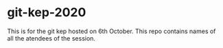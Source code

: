 # git-kep-2020
This is for the git kep hosted on 6th October. This repo contains names of all the atendees of the session.
